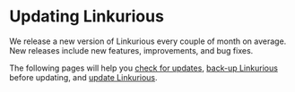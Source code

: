 # Updating Linkurious

We release a new version of Linkurious every couple of month on average.
New releases include new features, improvements, and bug fixes.

The following pages will help you [check for updates](/check-for-updates),
[back-up Linkurious](/back-up) before updating,
and [update Linkurious](/update-procedure).
